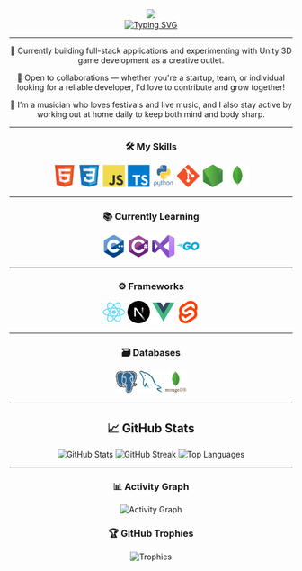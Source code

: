 <div align="center">

<!-- GIF and Typing Animation -->
  <img src="https://c.tenor.com/qJ5evVs-_uUAAAAC/coding.gif" width="500px" />

  <br>

  <a href="https://git.io/typing-svg">
    <img src="https://readme-typing-svg.demolab.com?font=Fira+Code&pause=1000&center=true&vCenter=true&width=800&height=25&lines=Hello%2C+I+am+Jay!;Willing+to+learn!;Need+to+work!" alt="Typing SVG" />
  </a>

---

<!-- About Section -->
<p align="center">🔭 Currently building full-stack applications and experimenting with Unity 3D game development as a creative outlet.</p>
<p align="center">🤝 Open to collaborations — whether you're a startup, team, or individual looking for a reliable developer, I'd love to contribute and grow together!</p>
<p align="center">🎵 I’m a musician who loves festivals and live music, and I also stay active by working out at home daily to keep both mind and body sharp.</p>

---

<!-- Skills -->
### 🛠 My Skills

<p align="center">
  <img src="https://github.com/devicons/devicon/raw/master/icons/html5/html5-original.svg" height="40" alt="HTML5" />
  <img src="https://github.com/devicons/devicon/raw/master/icons/css3/css3-original.svg" height="40" alt="CSS3" />
  <img src="https://github.com/devicons/devicon/raw/master/icons/javascript/javascript-original.svg" height="40" alt="JavaScript" />
  <img src="https://github.com/devicons/devicon/raw/master/icons/typescript/typescript-original.svg" height="40" alt="TypeScript" />
  <img src="https://github.com/devicons/devicon/raw/master/icons/python/python-original-wordmark.svg" height="40" alt="Python" />
  <img src="https://github.com/devicons/devicon/raw/master/icons/git/git-original.svg" height="40" alt="Git" />
  <img src="https://github.com/devicons/devicon/raw/master/icons/nodejs/nodejs-original.svg" height="40" alt="Node.js" />
  <img src="https://github.com/devicons/devicon/raw/master/icons/mongodb/mongodb-original.svg" height="40" alt="MongoDB" />
</p>

---

<!-- Currently Learning -->
### 📚 Currently Learning

<p align="center">
  <img src="https://github.com/devicons/devicon/raw/master/icons/cplusplus/cplusplus-original.svg" height="40" alt="C++" />
  <img src="https://github.com/devicons/devicon/raw/master/icons/csharp/csharp-original.svg" height="40" alt="C#" />
  <img src="https://github.com/devicons/devicon/raw/master/icons/visualstudio/visualstudio-original.svg" height="40" alt="Visual Studio" />
  <img src="https://github.com/devicons/devicon/raw/master/icons/go/go-original-wordmark.svg" height="40" alt="Go" />
</p>

---

<!-- Frameworks -->
### ⚙️ Frameworks

<p align="center">
  <img src="https://github.com/devicons/devicon/raw/master/icons/react/react-original.svg" height="40" alt="React.js" />
  <img src="https://github.com/devicons/devicon/raw/master/icons/nextjs/nextjs-original.svg" height="40" alt="Next.js" />
  <img src="https://github.com/devicons/devicon/raw/master/icons/vuejs/vuejs-original.svg" height="40" alt="Vue.js" />
  <img src="https://github.com/devicons/devicon/raw/master/icons/svelte/svelte-original.svg" height="40" alt="Svelte" />
</p>

---

<!-- Databases -->
### 🗃 Databases

<p align="center">
  <img src="https://github.com/devicons/devicon/raw/master/icons/postgresql/postgresql-original.svg" height="40" alt="PostgreSQL" />
  <img src="https://github.com/devicons/devicon/raw/master/icons/mysql/mysql-original.svg" height="40" alt="MySQL" />
  <img src="https://github.com/devicons/devicon/raw/master/icons/mongodb/mongodb-original-wordmark.svg" height="40" alt="MongoDB" />
</p>

---

<!-- GitHub Stats Section (each individually testable) -->
## 📈 GitHub Stats

<!-- GitHub Stats -->
<img src="https://github-readme-stats.vercel.app/api?username=kerneljay&theme=vue-dark&show_icons=true&hide_border=false&count_private=true" alt="GitHub Stats" />

<!-- GitHub Streak -->
<img src="https://github-readme-streak-stats.herokuapp.com/?user=kerneljay&theme=vue-dark&hide_border=false" alt="GitHub Streak" />

<!-- Top Languages -->
<img src="https://github-readme-stats.vercel.app/api/top-langs/?username=kerneljay&theme=vue-dark&show_icons=true&hide_border=false&layout=compact" alt="Top Languages" />

---



### 📊 Activity Graph

<img src="https://github-readme-activity-graph.vercel.app/graph?username=kerneljay&theme=vue-dark" alt="Activity Graph" />


<!-- Optional: GitHub Trophies -->

### 🏆 GitHub Trophies

<img src="https://github-profile-trophy.vercel.app/?username=kerneljay&theme=vue-dark&margin-w=15&margin-h=15" alt="Trophies" />


</div>
